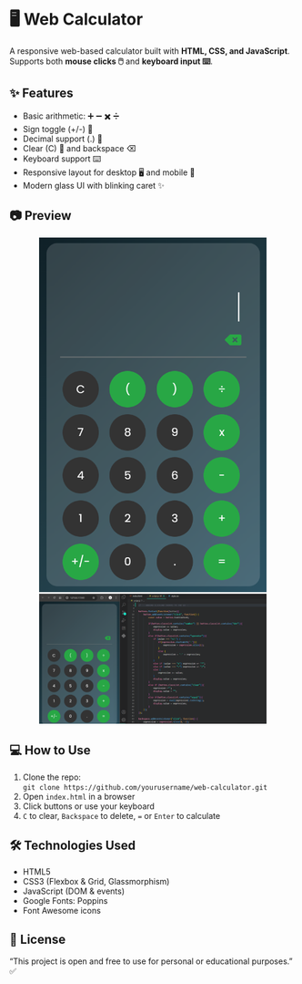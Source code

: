 <!DOCTYPE html>
<html lang="en">
<head>
    <meta charset="UTF-8">
    <meta name="viewport" content="width=device-width, initial-scale=1.0">
</head>
<body>
    <h1>🖥️ Web Calculator</h1>
    <p>A responsive web-based calculator built with <strong>HTML, CSS, and JavaScript</strong>.  
    Supports both <strong>mouse clicks 🖱️</strong> and <strong>keyboard input ⌨️</strong>.</p>

<h2>✨ Features</h2>
    <ul>
        <li>Basic arithmetic: ➕ ➖ ✖️ ➗</li>
        <li>Sign toggle (+/-) 🔄</li>
        <li>Decimal support (.) 🔢</li>
        <li>Clear (C) 🧹 and backspace ⌫</li>
        <li>Keyboard support ⌨️</li>
        <li>Responsive layout for desktop 🖥️ and mobile 📱</li>
        <li>Modern glass UI with blinking caret ✨</li>
    </ul>
<h2>📷 Preview</h2>
<p align="center">
    <img src="./assets/calc.png" width="400"><br>
    <img src="./assets/Calc-with-code.png" width="400"><br>
</p>

<h2>💻 How to Use</h2>
    <ol>
        <li>Clone the repo:
            <br><code>git clone https://github.com/yourusername/web-calculator.git</code>
        </li>
        <li>Open <code>index.html</code> in a browser</li>
        <li>Click buttons or use your keyboard</li>
        <li><code>C</code> to clear, <code>Backspace</code> to delete, <code>=</code> or <code>Enter</code> to calculate</li>
    </ol>

<h2>🛠️ Technologies Used</h2>
    <ul>
        <li>HTML5</li>
        <li>CSS3 (Flexbox & Grid, Glassmorphism)</li>
        <li>JavaScript (DOM & events)</li>
        <li>Google Fonts: Poppins</li>
        <li>Font Awesome icons</li>
    </ul>

<h2>📌 License</h2>
    <p>“This project is open and free to use for personal or educational purposes.” ✅</p>

</body>
</html>
